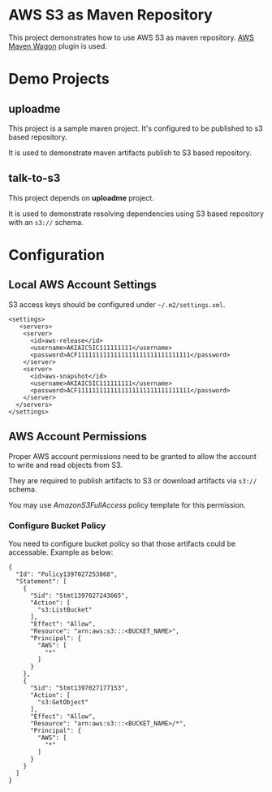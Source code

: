 AWS S3 as Maven Repository
=======================

This project demonstrates how to use AWS S3 as maven repository. [AWS Maven Wagon](https://github.com/spring-projects/aws-maven) plugin is used.

Demo Projects
=============

## uploadme
This project is a sample maven project. It's configured to be published to s3 based repository.

It is used to demonstrate maven artifacts publish to S3 based repository.


## talk-to-s3
This project depends on **uploadme** project.

It is used to demonstrate resolving dependencies using S3 based repository with an `s3://` schema.

Configuration
=============

## Local AWS Account Settings
S3 access keys should be configured under `~/.m2/settings.xml`.

    <settings>
       <servers>
        <server>
          <id>aws-release</id>
          <username>AKIAIC5IC111111111</username>
          <password>ACF1111111111111111111111111111111</password>
        </server>
        <server>
          <id>aws-snapshot</id>
          <username>AKIAIC5IC111111111</username>
          <password>ACF1111111111111111111111111111111</password>
        </server>
      </servers>
    </settings>

## AWS Account Permissions
Proper AWS account permissions need to be granted to allow the account to write and read objects from S3.

They are required to publish artifacts to S3 or download artifacts via `s3://` schema.

You may use _AmazonS3FullAccess_ policy template for this permission.


### Configure Bucket Policy
You need to configure bucket policy so that those artifacts could be accessable. Example as below:

    {
      "Id": "Policy1397027253868",
      "Statement": [
        {
          "Sid": "Stmt1397027243665",
          "Action": [
            "s3:ListBucket"
          ],
          "Effect": "Allow",
          "Resource": "arn:aws:s3:::<BUCKET_NAME>",
          "Principal": {
            "AWS": [
              "*"
            ]
          }
        },
        {
          "Sid": "Stmt1397027177153",
          "Action": [
            "s3:GetObject"
          ],
          "Effect": "Allow",
          "Resource": "arn:aws:s3:::<BUCKET_NAME>/*",
          "Principal": {
            "AWS": [
              "*"
            ]
          }
        }
      ]
    }
